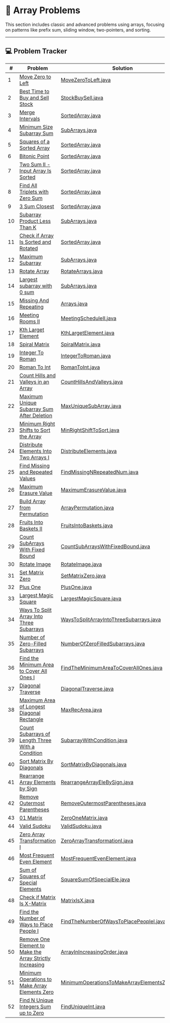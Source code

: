 # 🧮 Array Problems

This section includes classic and advanced problems using arrays, focusing on patterns like prefix sum, sliding window,
two-pointers, and sorting.

---

## 💻 Problem Tracker

| #  | Problem                                                                                                                                             | Solution                                                                                         |
|----|-----------------------------------------------------------------------------------------------------------------------------------------------------|--------------------------------------------------------------------------------------------------|
| 1  | [Move Zero to Left](https://www.geeksforgeeks.org/move-all-zeros-to-front-of-array/)                                                                | [MoveZeroToLeft.java](./MoveZeroToLeft.java)                                                     |
| 2  | [Best Time to Buy and Sell Stock](https://leetcode.com/problems/best-time-to-buy-and-sell-stock/description/)                                       | [StockBuySell.java](./StockBuySell.java)                                                         |
| 3  | [Merge Intervals](https://leetcode.com/problems/merge-intervals/description/)                                                                       | [SortedArray.java](./SortedArray.java)                                                           |
| 4  | [Minimum Size Subarray Sum](https://leetcode.com/problems/minimum-size-subarray-sum/description/)                                                   | [SubArrays.java](./SubArrays.java)                                                               |
| 5  | [Squares of a Sorted Array](https://leetcode.com/problems/squares-of-a-sorted-array/description/)                                                   | [SortedArray.java](./SortedArray.java)                                                           |
| 6  | [Bitonic Point](https://www.geeksforgeeks.org/problems/maximum-value-in-a-bitonic-array3001/1)                                                      | [SortedArray.java](./SortedArray.java)                                                           |
| 7  | [Two Sum II - Input Array Is Sorted](https://leetcode.com/problems/two-sum-ii-input-array-is-sorted/description/)                                   | [SortedArray.java](./SortedArray.java)                                                           |
| 8  | [Find All Triplets with Zero Sum](https://www.geeksforgeeks.org/problems/find-all-triplets-with-zero-sum/1)                                         | [SortedArray.java](./SortedArray.java)                                                           |
| 9  | [3 Sum Closest](https://www.geeksforgeeks.org/problems/3-sum-closest/1)                                                                             | [SortedArray.java](./SortedArray.java)                                                           |
| 10 | [Subarray Product Less Than K](https://leetcode.com/problems/subarray-product-less-than-k/description/)                                             | [SubArrays.java](./SubArrays.java)                                                               |
| 11 | [Check if Array Is Sorted and Rotated](https://leetcode.com/problems/check-if-array-is-sorted-and-rotated/description/)                             | [SortedArray.java](./SortedArray.java)                                                           |
| 12 | [Maximum Subarray](https://leetcode.com/problems/maximum-subarray/)                                                                                 | [SubArrays.java](./SubArrays.java)                                                               |
| 13 | [Rotate Array](https://leetcode.com/problems/rotate-array/)                                                                                         | [RotateArrays.java](./RotateArrays.java)                                                         |
| 14 | [Largest subarray with 0 sum](https://www.geeksforgeeks.org/problems/largest-subarray-with-0-sum/1)                                                 | [SubArrays.java](./SubArrays.java)                                                               |
| 15 | [Missing And Repeating](https://www.geeksforgeeks.org/problems/find-missing-and-repeating2512/1)                                                    | [Arrays.java](./SubArrays.java)                                                                  |
| 16 | [Meeting Rooms II](https://neetcode.io/problems/meeting-schedule-ii)                                                                                | [MeetingScheduleII.java](./MeetingScheduleII.java)                                               |
| 17 | [Kth Larget Element](https://leetcode.com/problems/kth-largest-element-in-an-array/)                                                                | [KthLargetElement.java](./KthLargetElement.java)                                                 |
| 18 | [Spiral Matrix](https://leetcode.com/problems/spiral-matrix/)                                                                                       | [SpiralMatrix.java](./SpiralMatrix.java)                                                         |
| 19 | [Integer To Roman](https://leetcode.com/problems/integer-to-roman/)                                                                                 | [IntegerToRoman.java](./IntegerToRoman.java)                                                     |
| 20 | [Roman To Int](https://leetcode.com/problems/roman-to-integer/)                                                                                     | [RomanToInt.java](/RomanToInt.java)                                                              |
| 21 | [Count Hills and Valleys in an Array](https://leetcode.com/problems/count-hills-and-valleys-in-an-array)                                            | [CountHillsAndValleys.java](./CountHillsAndValleys.java)                                         |
| 22 | [Maximum Unique Subarray Sum After Deletion](https://leetcode.com/problems/maximum-unique-subarray-sum-after-deletion/)                             | [MaxUniqueSubArray.java](./MaxUniqueSubArray.java)                                               |
| 23 | [Minimum Right Shifts to Sort the Array](https://leetcode.com/problems/minimum-right-shifts-to-sort-the-array/)                                     | [MinRightShiftToSort.java](./MinRightShiftToSort.java)                                           |
| 24 | [Distribute Elements Into Two Arrays I](https://leetcode.com/problems/distribute-elements-into-two-arrays-i/)                                       | [DistributeElements.java](./DistributeElements.java)                                             |
| 25 | [Find Missing and Repeated Values](https://leetcode.com/problems/find-missing-and-repeated-values/)                                                 | [FindMissingNRepeatedNum.java](./FindMissingNRepeatedNum.java)                                   |
| 26 | [Maximum Erasure Value](https://leetcode.com/problems/maximum-erasure-value/)                                                                       | [MaximumErasureValue.java](./MaximumErasureValue.java)                                           |
| 27 | [Build Array from Permutation](https://leetcode.com/problems/build-array-from-permutation/)                                                         | [ArrayPermutation.java](./ArrayPermutation.java)                                                 |
| 28 | [Fruits Into Baskets II](https://leetcode.com/problems/fruits-into-baskets-ii/)                                                                     | [FruitsIntoBaskets.java](./FruitsIntoBaskets.java)                                               |
| 29 | [Count SubArrays With Fixed Bound](https://leetcode.com/problems/count-subarrays-with-fixed-bounds/)                                                | [CountSubArraysWithFixedBound.java](./CountSubArraysWithFixedBound.java)                         |
| 30 | [Rotate Image](https://leetcode.com/problems/rotate-image/)                                                                                         | [RotateImage.java](./RotateImage.java)                                                           |
| 31 | [Set Matrix Zero](https://leetcode.com/problems/set-matrix-zeroes/)                                                                                 | [SetMatrixZero.java](./SetMatrixZero.java)                                                       |
| 32 | [Plus One](https://leetcode.com/problems/plus-one/)                                                                                                 | [PlusOne.java](./PlusOne.java)                                                                   |
| 33 | [Largest Magic Square](https://leetcode.com/problems/largest-magic-square/)                                                                         | [LargestMagicSquare.java](./LargestMagicSquare.java)                                             |
| 34 | [Ways To Split Array Into Three Subarrays](https://leetcode.com/problems/ways-to-split-array-into-three-subarrays/)                                 | [WaysToSplitArrayIntoThreeSubarrays.java](./WaysToSplitArrayIntoThreeSubarrays.java)             |
| 35 | [Number of Zero-Filled Subarrays](https://leetcode.com/problems/number-of-zero-filled-subarrays/)                                                   | [NumberOfZeroFilledSubarrays.java](./NumberOfZeroFilledSubarrays.java)                           |
| 36 | [Find the Minimum Area to Cover All Ones I](https://leetcode.com/problems/find-the-minimum-area-to-cover-all-ones-i/)                               | [FindTheMinimumAreaToCoverAllOnes.java](./FindTheMinimumAreaToCoverAllOnes.java)                 |
| 37 | [Diagonal Traverse](https://leetcode.com/problems/diagonal-traverse/)                                                                               | [DiagonalTraverse.java](./DiagonalTraverse.java)                                                 |
| 38 | [Maximum Area of Longest Diagonal Rectangle](https://leetcode.com/problems/maximum-area-of-longest-diagonal-rectangle/)                             | [MaxRecArea.java](./MaxRecArea.java)                                                             |
| 39 | [Count Subarrays of Length Three With a Condition](https://leetcode.com/problems/count-subarrays-of-length-three-with-a-condition/)                 | [SubarrayWithCondition.java](./SubarrayWithCondition.java)                                       |
| 40 | [Sort Matrix By Diagonals](https://leetcode.com/problems/sort-matrix-by-diagonals/)                                                                 | [SortMatrixByDiagonals.java](./SortMatrixByDiagonals.java)                                       |
| 41 | [Rearrange Array Elements by Sign](https://leetcode.com/problems/rearrange-array-elements-by-sign/)                                                 | [RearrangeArrayEleBySign.java](./RearrangeArrayEleBySign.java)                                   |
| 42 | [Remove Outermost Parentheses](https://leetcode.com/problems/remove-outermost-parentheses/)                                                         | [RemoveOutermostParentheses.java](./RemoveOutermostParentheses.java)                             |
| 43 | [01 Matrix](https://leetcode.com/problems/01-matrix/)                                                                                               | [ZeroOneMatrix.java](./ZeroOneMatrix.java)                                                       |
| 44 | [Valid Sudoku](https://leetcode.com/problems/valid-sudoku/)                                                                                         | [ValidSudoku.java](./ValidSudoku.java)                                                           |
| 45 | [Zero Array Transformation I](https://leetcode.com/problems/zero-array-transformation-i/)                                                           | [ZeroArrayTransformationI.java](./ZeroArrayTransformationI.java)                                 |
| 46 | [Most Frequent Even Element](https://leetcode.com/problems/most-frequent-even-element/)                                                             | [MostFrequentEvenElement.java](./MostFrequentEvenElement.java)                                   |
| 47 | [Sum of Squares of Special Elements ](https://leetcode.com/problems/sum-of-squares-of-special-elements/)                                            | [SquareSumOfSpecialEle.java](./SquareSumOfSpecialEle.java)                                       |
| 48 | [Check if Matrix Is X-Matrix](https://leetcode.com/problems/check-if-matrix-is-x-matrix/)                                                           | [MatrixIsX.java](./MatrixIsX.java)                                                               |
| 49 | [Find the Number of Ways to Place People I](https://leetcode.com/problems/find-the-number-of-ways-to-place-people-i/)                               | [FindTheNumberOfWaysToPlacePeopleI.java](./FindTheNumberOfWaysToPlacePeopleI.java)               |
| 50 | [Remove One Element to Make the Array Strictly Increasing](https://leetcode.com/problems/remove-one-element-to-make-the-array-strictly-increasing/) | [ArrayInIncreasingOrder.java](./ArrayInIncreasingOrder.java)                                     |
| 51 | [Minimum Operations to Make Array Elements Zero](https://leetcode.com/problems/minimum-operations-to-make-array-elements-zero/)                     | [MinimumOperationsToMakeArrayElementsZero.java](./MinimumOperationsToMakeArrayElementsZero.java) |
| 52 | [Find N Unique Integers Sum up to Zero](https://leetcode.com/problems/find-n-unique-integers-sum-up-to-zero/)                                       | [FindUniqueInt.java](./FindUniqueInt.java)                                                       |